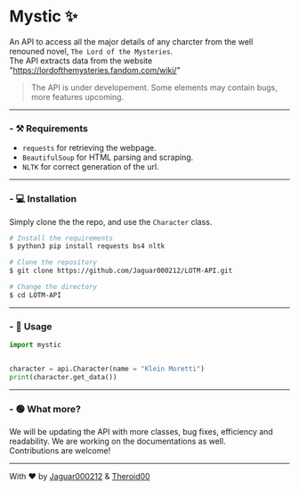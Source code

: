 # Mystic ✨

An API to access all the major details of any charcter from the well renouned novel, `The Lord of the Mysteries`. <br>
The API extracts data from the website "https://lordofthemysteries.fandom.com/wiki/"
> The API is under developement. Some elements may contain bugs, more features upcoming.

---

### - ⚒️ Requirements
- `requests` for retrieving the webpage.
- `BeautifulSoup` for HTML parsing and scraping.
- `NLTK` for correct generation of the url.

---

### - 💻 Installation
Simply clone the the repo, and use the `Character` class.

```sh
# Install the requirements
$ python3 pip install requests bs4 nltk

# Clone the repository
$ git clone https://github.com/Jaguar000212/LOTM-API.git

# Change the directory
$ cd LOTM-API
```

 ---

 ### - 📃 Usage

```py
import mystic


character = api.Character(name = "Klein Moretti")
print(character.get_data())
```


---

### - 🟢 What more?
We will be updating the API with more classes, bug fixes, efficiency and readability. We are working on the documentations as well. <br>
Contributions are welcome!

---

With ❤️ by [Jaguar000212](https://github.com/Jaguar000212/) & [Theroid00](https://github.com/Theroid00/)
